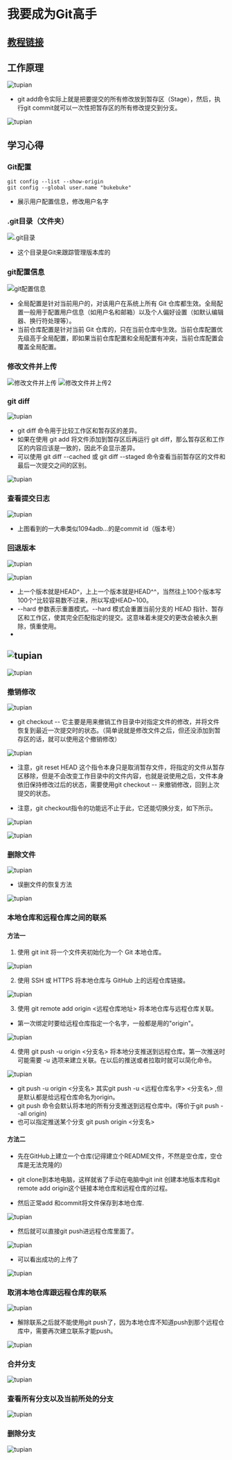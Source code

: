 # 我要成为Git高手

## [教程链接](https://www.liaoxuefeng.com/wiki/896043488029600)

## 工作原理

![tupian](/Git学习/picture/版本库.jpg)

- git add命令实际上就是把要提交的所有修改放到暂存区（Stage），然后，执行git commit就可以一次性把暂存区的所有修改提交到分支。

![tupian](/Git学习/picture/工作原理2.jpg)

## 学习心得

### Git配置

```shell
git config --list --show-origin
git config --global user.name "bukebuke"
```

- 展示用户配置信息，修改用户名字

### .git目录（文件夹）

![.git目录](/Git学习/picture/-git目录.jpg)

- 这个目录是Git来跟踪管理版本库的

### git配置信息

![git配置信息](/Git学习/picture/git配置信息.jpg)

- 全局配置是针对当前用户的，对该用户在系统上所有 Git 仓库都生效。全局配置一般用于配置用户信息（如用户名和邮箱）以及个人偏好设置（如默认编辑器、换行符处理等）。
- 当前仓库配置是针对当前 Git 仓库的，只在当前仓库中生效。当前仓库配置优先级高于全局配置，即如果当前仓库配置和全局配置有冲突，当前仓库配置会覆盖全局配置。

### 修改文件并上传

![修改文件并上传](/Git学习/picture/修改文件并上传.jpg)
![修改文件并上传2](/Git学习/picture/上传之后.jpg)

### git diff

![tupian](/Git学习/picture/git_diff和git_add.jpg)

- git diff 命令用于比较工作区和暂存区的差异。
- 如果在使用 git add 将文件添加到暂存区后再运行 git diff，那么暂存区和工作区的内容应该是一致的，因此不会显示差异。
- 可以使用 git diff --cached 或 git diff --staged 命令查看当前暂存区的文件和最后一次提交之间的区别。

![tupian](/Git学习/picture/查看已经添加到暂存区的文件与最后一次提交的差异.jpg)

### 查看提交日志

![tupian](/Git学习/picture/查看提交日志.jpg)

- 上图看到的一大串类似1094adb...的是commit id（版本号）
  
### 回退版本

![tupian](/Git学习/picture/回退版本.jpg)

![tupian](/Git学习/picture/回退版本图解.jpg)

- 上一个版本就是HEAD^，上上一个版本就是HEAD^^，当然往上100个版本写100个^比较容易数不过来，所以写成HEAD~100。
- --hard 参数表示重置模式。--hard 模式会重置当前分支的 HEAD 指针、暂存区和工作区，使其完全匹配指定的提交。这意味着未提交的更改会被永久删除，慎重使用。
- 
![tupian](/Git学习/picture/git的版本是可以任意切换的.jpg)
- 
![tupian](/Git学习/picture/git_reflog.jpg)

### 撤销修改

![tupian](/Git学习/picture/修改了文件但是还没提交到暂存区的撤销修改.jpg)

- git checkout -- <file>它主要是用来撤销工作目录中对指定文件的修改，并将文件恢复到最近一次提交时的状态。（简单说就是修改文件之后，但还没添加到暂存区的话，就可以使用这个撤销修改）

![tupian](/Git学习/picture/修改并提交到暂存区后的撤销修改.jpg)

- 注意，git reset HEAD <file>这个指令本身只是取消暂存文件，将指定的文件从暂存区移除，但是不会改变工作目录中的文件内容，也就是说使用之后，文件本身依旧保持修改过后的状态，需要使用git checkout -- <file>来撤销修改，回到上次提交的状态。



- 注意，git checkout指令的功能远不止于此，它还能切换分支，如下所示。

![tupian](/Git学习/picture/切换分支.jpg)

![tupian](/Git学习/picture/分支之间是独立的.jpg)

### 删除文件

![tupian](/Git学习/picture/误删文件后恢复.jpg)

- 误删文件的恢复方法

![tupian](/Git学习/picture/确定删除文件.jpg)

### 本地仓库和远程仓库之间的联系

#### 方法一

1. 使用 git init 将一个文件夹初始化为一个 Git 本地仓库。

![tupian](/Git学习/picture/本地仓库和远程仓库之间传输/第一步.jpg)

2. 使用 SSH 或 HTTPS 将本地仓库与 GitHub 上的远程仓库链接。

![tupian](/Git学习/picture/本地仓库和远程仓库之间传输/第二步.jpg)

3. 使用 git remote add origin <远程仓库地址> 将本地仓库与远程仓库关联。

- 第一次绑定时要给远程仓库指定一个名字，一般都是用的"origin"。

![tupian](/Git学习/picture/本地仓库和远程仓库之间传输/第四步.jpg)

4. 使用 git push -u origin <分支名> 将本地分支推送到远程仓库。第一次推送时可能需要 -u 选项来建立关联。在以后的推送或者拉取时就可以简化命令。

![tupian](/Git学习/picture/本地仓库和远程仓库之间传输/第五步.jpg)

- git push -u origin <分支名> 其实git push -u <远程仓库名字> <分支名> ,但是默认都是给远程仓库命名为origin。
- git push 命令会默认将本地的所有分支推送到远程仓库中。(等价于git push --all origin)
- 也可以指定推送某个分支 git push origin <分支名>
   
#### 方法二

- 先在GitHub上建立一个仓库(记得建立个README文件，不然是空仓库，空仓库是无法克隆的)

- git clone到本地电脑，这样就省了手动在电脑中git init 创建本地版本库和git remote add origin这个链接本地仓库和远程仓库的过程。

- 然后正常add 和commit将文件保存到本地仓库.

![tupian](/Git学习/picture/本地仓库和远程仓库之间传输/法2的clone和add和commit.jpg)


- 然后就可以直接git push进远程仓库里面了。

![tupian](/Git学习/picture/本地仓库和远程仓库之间传输/法2的git_push.jpg)

- 可以看出成功的上传了
 
![tupian](/Git学习/picture/本地仓库和远程仓库之间传输/成功上传.jpg)

### 取消本地仓库跟远程仓库的联系

![tupian](/Git学习/picture/解除跟远程库的关系.jpg)

- 解除联系之后就不能使用git push了，因为本地仓库不知道push到那个远程仓库中，需要再次建立联系才能push。

![tupian](/Git学习/picture/解绑之后重新绑定.jpg)

### 合并分支

![tupian](/Git学习/picture/合并分支.jpg)

### 查看所有分支以及当前所处的分支

![tupian](/Git学习/picture/查看所有分支以及当前所处的分支.jpg)

### 删除分支

![tupian](/Git学习/picture/删除分支.jpg)
  